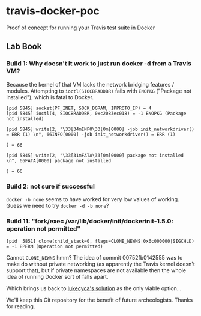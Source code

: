 # travis-docker-poc
Proof of concept for running your Travis test suite in Docker

## Lab Book

### Build 1: Why doesn't it work to just run docker -d from a Travis VM?

Because the kernel of that VM lacks the network bridging features /
modules. Attempting to `ioctl(SIOCBRADDBR)` fails with `ENOPKG`
("Package not installed"), which is fatal to Docker.

    [pid 5845] socket(PF_INET, SOCK_DGRAM, IPPROTO_IP) = 4
    [pid 5845] ioctl(4, SIOCBRADDBR, 0xc2083ec018) = -1 ENOPKG (Package not installed)
    
    [pid 5845] write(2, "\33[34mINFO\33[0m[0000] -job init_networkdriver() = ERR (1) \n", 66INFO[0000] -job init_networkdriver() = ERR (1)
    
    ) = 66
    
    [pid 5845] write(2, "\33[31mFATA\33[0m[0000] package not installed \n", 66FATA[0000] package not installed
    
    ) = 66

### Build 2: not sure if successful

`docker -b none` seems to have worked for very low values of working.
Guess we need to try `docker -d -b none`?

### Build 11: "fork/exec /var/lib/docker/init/dockerinit-1.5.0: operation not permitted"

    [pid  5851] clone(child_stack=0, flags=CLONE_NEWNS|0x6c000000|SIGCHLD) = -1 EPERM (Operation not permitted)

Cannot `CLONE_NEWNS` hmm? The idea of commit 00752fb0142555 was to
make do without private networking (as apparently the Travis kernel
doesn't support that), but if private namespaces are not available
then the whole idea of running Docker sort of falls apart.

Which brings us back to [lukecyca's solution](https://github.com/lukecyca/travis-docker-example) as the only viable option...

We'll keep this Git repository for the benefit of future
archeologists. Thanks for reading.

